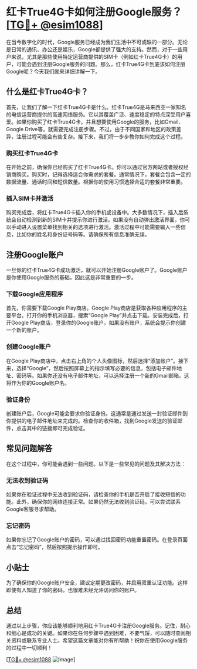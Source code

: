 # 红卡True4G卡如何注册Google服务？[[TG💪+ @esim1088](https://t.me/s/esim1088)]

在当今数字化的时代，Google服务已经成为我们生活中不可或缺的一部分。无论是日常的通讯、办公还是娱乐，Google都提供了强大的支持。然而，对于一些用户来说，尤其是那些使用特定运营商提供的SIM卡（例如红卡True4G卡）的用户，可能会遇到注册Google服务的问题。那么，红卡True4G卡到底该如何注册Google呢？今天我们就来详细讲解一下。

## 什么是红卡True4G卡？

首先，让我们了解一下红卡True4G卡是什么。红卡True4G是马来西亚一家知名的电信运营商提供的高速网络服务。它以其覆盖广泛、速度稳定的特点深受用户喜爱。如果你购买了红卡True4G卡，并且想要使用Google的服务，比如Gmail、Google Drive等，就需要完成注册步骤。不过，由于不同国家和地区的政策差异，注册过程可能会有些复杂。接下来，我们将一步步教你如何完成这个过程。

### 购买红卡True4G卡

在开始之前，确保你已经购买了红卡True4G卡。你可以通过官方网站或者授权经销商购买。购买时，记得选择适合你需求的套餐。通常情况下，套餐会包含一定的数据流量、通话时间和短信数量。根据你的使用习惯选择合适的套餐非常重要。

### 插入SIM卡并激活

购买完成后，将红卡True4G卡插入你的手机或设备中。大多数情况下，插入后系统会自动检测到新的SIM卡并提示你进行激活。如果没有自动弹出激活界面，你可以手动进入设置菜单找到相关的选项进行激活。激活过程中可能需要输入一些信息，比如你的姓名和身份证号码等。请确保所有信息准确无误。

## 注册Google账户

一旦你的红卡True4G卡成功激活，就可以开始注册Google账户了。Google账户是你使用Google服务的基础，因此这是非常重要的一步。

### 下载Google应用程序

首先，你需要下载Google Play商店。Google Play商店是获取各种应用程序的主要平台。打开你的手机浏览器，搜索“Google Play”并点击下载。安装完成后，打开Google Play商店，登录你的Google账户。如果没有账户，系统会提示你创建一个新的账户。

### 创建Google账户

在Google Play商店中，点击右上角的个人头像图标，然后选择“添加账户”。接下来，选择“Google”，然后按照屏幕上的指示填写必要的信息，包括电子邮件地址、密码等。如果你还没有电子邮件地址，可以选择注册一个新的Gmail邮箱。这将作为你的Google账户名。

### 验证身份

创建账户后，Google可能会要求你验证身份。这通常是通过发送一封验证邮件到你提供的电子邮件地址来完成的。检查你的收件箱，找到Google发送的验证邮件，点击其中的链接即可完成验证。

## 常见问题解答

在这个过程中，你可能会遇到一些问题。以下是一些常见的问题及其解决方法：

### 无法收到验证码

如果你在验证过程中无法收到验证码，请检查你的手机是否开启了接收短信的功能。此外，确保你的网络连接正常。如果仍然无法收到验证码，可以尝试联系Google客服寻求帮助。

### 忘记密码

如果你忘记了Google账户的密码，可以通过找回密码功能重置密码。在登录页面点击“忘记密码”，然后按照提示操作即可。

## 小贴士

为了确保你的Google账户安全，建议定期更改密码，并启用双重认证功能。这样即使有人知道了你的密码，也很难未经允许访问你的账户。

## 总结

通过以上步骤，你应该能够顺利地用红卡True4G卡注册Google服务。记住，耐心和细心是成功的关键。如果你在任何步骤中遇到困难，不要气馁，可以随时查阅相关资料或联系专业人士。希望这篇文章能对你有所帮助！祝你在使用Google服务的过程中一切顺利！

[[TG💪+ @esim1088](https://t.me/s/esim1088) ![Image](https://i.postimg.cc/4NQfJmqS/Snipaste-2025-05-13-00-14-12.png)]